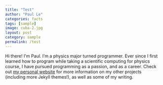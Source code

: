 ```yaml
---
title: "Test"
author: "Paul Le"
categories: facts
tags: [sample]
image: cuba-2.jpg
layout: post
category: sample
permalink: /test
---
```


Hi there! I'm Paul. I’m a physics major turned programmer. Ever since I first learned how to program while taking a scientific computing for physics course, I have pursued programming as a passion, and as a career. Check out [my personal website](https://www.lenpaul.com/) for more information on my other projects (including more Jekyll themes!), as well as some of my writing.
